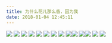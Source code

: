 ```yaml
---
title: 为什么花儿那么香，因为我
date: 2018-01-04 12:45:11
---
```

![](http://images.dsphoebe.com/2018/teeth2.jpg)
![](http://images.dsphoebe.com/2018/truth.jpg)
![](http://images.dsphoebe.com/2018/olympic.jpg)
![](http://images.dsphoebe.com/2018/ready_play_one.jpg)
![](http://images.dsphoebe.com/2018/birthday.jpg)
![](http://images.dsphoebe.com/2018/sping-coming.jpg)
![](http://images.dsphoebe.com/2018/laba.jpg)
![](http://images.dsphoebe.com/panda/panda-2018-01-29.jpeg)
![](http://images.dsphoebe.com/panda/panda-2018-2.jpg)![](http://images.dsphoebe.com/panda/panda-2018.jpeg)
![](http://images.dsphoebe.com/panda/panda-christmas-2.png)![](http://images.dsphoebe.com/panda/panda-christmas.png)
![](http://images.dsphoebe.com/panda/panda-star-war.png)
![](http://images.dsphoebe.com/panda/panda.jpg)

